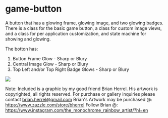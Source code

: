 # game-button
A button that has a glowing frame, glowing image, and two glowing badges.
There is a class for the basic game button, a class for custom image views, and a class for per application customization, and state machine for showing and glowing.

The botton has:
  1) Button Frame Glow - Sharp or Blury
  2) Central Image Glow - Sharp or Blury
  3) Top Left and/or Top Right Badge Glows - Sharp or Blury
  
![](game-button.gif)

Note:
Included is a graphic by my good friend Brian Herrel. His artwork is copyrighted, all rights reserved. For purchase or gallery inquiries please contact brian.herrel@gmail.com 
Brian's Artwork may be purchased @: https://www.zazzle.com/store/bherrel
Follow Brian @: https://www.instagram.com/the_monochrome_rainbow_artist/?hl=en

